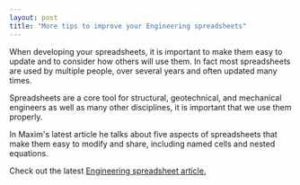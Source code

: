 ```yaml
---
layout: post
title: "More tips to improve your Engineering spreadsheets"
---
```


When developing your spreadsheets, it is important to make them easy to update and to consider how others will use them. In fact most spreadsheets are used by multiple people, over several years and often updated many times.

Spreadsheets are a core tool for structural, geotechnical, and mechanical engineers as well as many other disciplines, it is important that we use them properly.

In Maxim's latest article he talks about five aspects of spreadsheets that make them easy to modify and share, including named cells and nested equations.

Check out the latest [Engineering spreadsheet article.](https://medium.com/@maxim_52273/the-dos-and-don-ts-of-engineering-spreadsheets-f3a234144f51#.dc1z5zqug)
